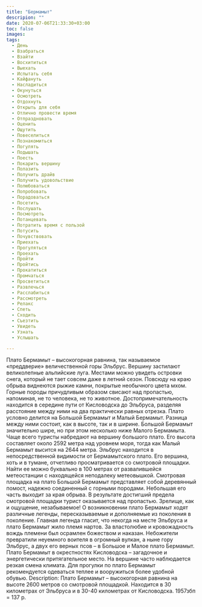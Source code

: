 ```yaml
---
title: "Бермамыт"
descripion: ""
date: 2020-07-06T21:33:30+03:00
toc: false
images:
tags:
  - День
  - Взабраться
  - Взайти
  - Восхититься
  - Выехать
  - Испытать себя
  - Кайфануть
  - Насладиться
  - Окунуться
  - Осмотреть
  - Отдохнуть
  - Открыть для себя
  - Отлично провести время
  - Отпраздновать
  - Оценить
  - Ощутить
  - Повеселиться
  - Познакомиться
  - Погулять
  - Подышать
  - Поесть
  - Покарить вершину
  - Полазить
  - Получить драйв
  - Получить удовольствие
  - Полюбоваться
  - Попробовать
  - Порадоваться
  - Посетить
  - Послушать 
  - Посмотреть
  - Потанцевать
  - Потратить время с пользой
  - Потусить
  - Почувствовать
  - Приехать
  - Прогуляться
  - Проехать
  - Пройти 
  - Пройтись
  - Прокатиться
  - Промчаться
  - Просветиться
  - Развлечься
  - Расслабиться
  - Рассмотреть
  - Релакс
  - Спеть
  - Сходить
  - Съезтить
  - Увидеть
  - Узнать
  - Услышать  

---
```


Плато Бермамыт – высокогорная равнина, так называемое «преддверие» величественной горы Эльбрус. Вершину застилают великолепные альпийские луга. Местами можно увидеть островки снега, который не тает совсем даже в летний сезон. Повсюду на краю обрыва виднеются рыжие камни, покрытые необычного цвета мхом. Горные породы причудливым образом свисают над пропастью, напоминая, не то человека, не то животное.
Достопримечательность находится в середине пути от Кисловодска до Эльбруса, разделяя расстояние между ними на два практически равных отрезка. Плато условно делится на Большой Бермамыт и Малый Бермамыт. Разница между ними состоит, как в высоте, так и в ширине. Большой Бермамыт значительно шире, но при этом несколько ниже Малого Бермамыта. Чаще всего туристы набредают на вершину большого плато. Его высота составляет около 2592 метра над уровнем моря, тогда как Малый Бермамыт высится на 2644 метра.
Эльбрус находится в непосредственной видимости от Бермамытского плато. Его вершина, хоть и в тумане, отчетливо просматривается со смотровой площадки. Найти ее можно буквально в 100 метрах от развалившейся метеостанции с находящейся неподалеку метеовышкой. Смотровая площадка на плато Большой Бермамыт представляет собой деревянный помост, надежно соединенный с горными породами. Небольшая его часть выходит за края обрыва. В результате достигший предела смотровой площадки турист оказывается над пропастью. Зрелище, как и ощущение, незабываемое!
О возникновении плато Бермамыт ходят различные легенды, пересказываемые и дополняемые из поколения в поколение.  Главная легенда гласит, что некогда на месте Эльбруса и плато Бермамыт жило племя нартов. За властолюбие и кровожадность вождь племени был осрамлен божеством и наказан. Небожители превратили неуемного воителя в огромный вулкан, а ныне гору Эльбрус, а двух его верных псов – в Большое и Малое плато Бермамыт.
Плато Бермамыт в окрестностях Кисловодска – загадочное и энергетически притягательное место. На вершине часто наблюдается резкая смена климата. Для прогулки по плато Бермамыт рекомендуется одеваться теплее и вооружиться более удобной обувью.
Description:
Плато Бермамыт – высокогорная равнина на высоте 2600 метров со смотровой площадкой. Находится в 30 километрах от Эльбруса и в 30-40 километрах от Кисловодска.
1957збп = 137 р.
